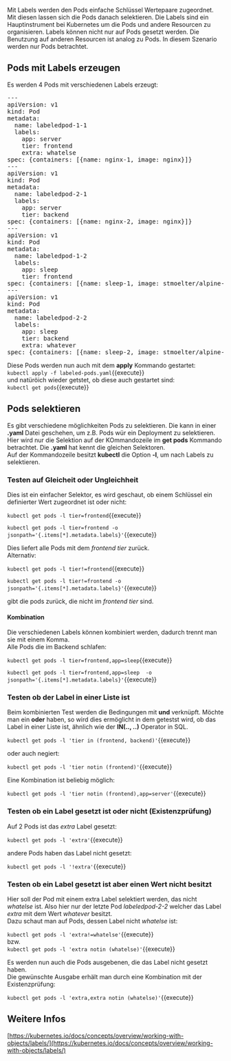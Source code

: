 Mit Labels werden den Pods einfache Schlüssel Wertepaare zugeordnet. Mit diesen lassen sich die Pods danach selektieren. 
Die Labels sind ein Hauptinstrument bei Kubernetes um die Pods und andere Resourcen zu organisieren. Labels können nicht nur auf Pods gesetzt werden. Die Benutzung auf anderen Resourcen ist analog zu Pods. In diesem Szenario werden nur Pods betrachtet.  

## Pods mit Labels erzeugen
Es werden 4 Pods mit verschiedenen Labels erzeugt:   
   
<pre class="file" data-filename="labeled-pods.yaml" data-target="replace">
---
apiVersion: v1
kind: Pod
metadata:
  name: labeledpod-1-1
  labels:
    app: server
    tier: frontend
    extra: whatelse
spec: {containers: [{name: nginx-1, image: nginx}]}
---
apiVersion: v1
kind: Pod
metadata:
  name: labeledpod-2-1
  labels:
    app: server
    tier: backend
spec: {containers: [{name: nginx-2, image: nginx}]}
---
apiVersion: v1
kind: Pod
metadata:
  name: labeledpod-1-2
  labels:
    app: sleep
    tier: frontend
spec: {containers: [{name: sleep-1, image: stmoelter/alpine-sleep-user}]}
---
apiVersion: v1
kind: Pod
metadata:
  name: labeledpod-2-2
  labels:
    app: sleep
    tier: backend
    extra: whatever
spec: {containers: [{name: sleep-2, image: stmoelter/alpine-sleep-user}]}
</pre>   
    
     

Diese Pods werden nun auch mit dem **apply** Kommando gestartet:   
`kubectl apply -f labeled-pods.yaml`{{execute}}  
und natüröich wieder getstet, ob diese auch gestartet sind:   
`kubectl get pods`{{execute}}   
   
## Pods selektieren
Es gibt verschiedene möglichkeiten Pods zu selektieren. Die kann in einer **.yaml** Datei geschehen, um z.B. Pods wür ein Deployment zu selektieren. Hier wird nur die Selektion auf der KOmmandozeile im **get pods** Kommando betrachtet. Die **.yaml** hat kennt die gleichen Selektoren.   
Auf der Kommandozeile besitzt **kubectl** die Option **-l**, um nach Labels zu selektieren.   

### Testen auf Gleicheit oder Ungleichheit
Dies ist ein einfacher Selektor, es wird geschaut, ob einem Schlüssel ein definierter Wert zugeordnet ist oder nicht:  
     
`kubectl get pods -l tier=frontend`{{execute}}   
   
`kubectl get pods -l tier=frontend -o jsonpath='{.items[*].metadata.labels}'`{{execute}}   
   
Dies liefert alle Pods mit dem *frontend* *tier* zurück.   
Alternativ:   
    
`kubectl get pods -l tier!=frontend`{{execute}}
    
`kubectl get pods -l tier!=frontend -o jsonpath='{.items[*].metadata.labels}'`{{execute}}   
    
gibt die pods zurück, die nicht im *frontend tier* sind.   

#### Kombination
Die verschiedenen Labels können kombiniert werden, dadurch trennt man sie mit einem Komma.   
Alle Pods die im Backend schlafen:   

`kubectl get pods -l tier=frontend,app=sleep`{{execute}}    
   
`kubectl get pods -l tier=frontend,app=sleep  -o jsonpath='{.items[*].metadata.labels}'`{{execute}}   
   
### Testen ob der Label in einer Liste ist
Beim kombinierten Test werden die Bedingungen mit **und** verknüpft. Möchte man ein **oder** haben, so wird dies ermöglicht in dem getestst wird, ob das Label in einer Liste ist, ähnlich wie der **IN(.., ..)** Operator in SQL.   
    
`kubectl get pods -l 'tier in (frontend, backend)'`{{execute}}   
      
oder auch negiert:    
    
`kubectl get pods -l 'tier notin (frontend)'`{{execute}}  
      
Eine Kombination ist beliebig möglich:
    
`kubectl get pods -l 'tier notin (frontend),app=server'`{{execute}}   
   
### Testen ob ein Label gesetzt ist oder nicht (Existenzprüfung)
Auf 2 Pods ist das _extra_ Label gesetzt:   
     
`kubectl get pods -l 'extra'`{{execute}}   
    
andere Pods haben das Label nicht gesetzt:   
     
`kubectl get pods -l '!extra'`{{execute}}    

### Testen ob ein Label gesetzt ist aber einen Wert nicht besitzt
Hier soll der Pod mit einem extra Label selektiert werden, das nicht _whatelse_ ist. Also hier nur der letzte Pod _labeledpod-2-2_ welcher das Label _extra_ mit dem Wert _whatever_ besitzt.      
Dazu schaut man auf Pods, dessen Label nicht _whatelse_ ist:  
      
`kubectl get pods -l 'extra!=whatelse'`{{execute}}   
bzw.    
`kubectl get pods -l 'extra notin (whatelse)'`{{execute}}    
      
Es werden nun auch die Pods ausgebenen, die das Label nicht gesetzt haben.   
Die gewünschte Ausgabe erhält man durch eine Kombination mit der Existenzprüfung:   
     
`kubectl get pods -l 'extra,extra notin (whatelse)'`{{execute}}

## Weitere Infos
[https://kubernetes.io/docs/concepts/overview/working-with-objects/labels/](https://kubernetes.io/docs/concepts/overview/working-with-objects/labels/)

